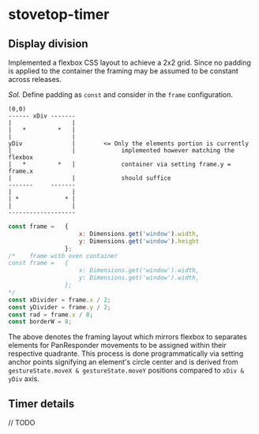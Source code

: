 # stovetop-timer


## Display division
Implemented a flexbox CSS layout to achieve a 2x2 grid. Since no padding is applied to the container the framing may be assumed to be constant across releases.

*Sol.* Define padding as `const` and consider in the `frame` configuration.   

    (0,0)
    ------ xDiv -------
    |                 |
    |   *         *   |
    |                 |
    yDiv              |        <= Only the elements portion is currently
    |                 |             implemented however matching the flexbox
    |   *         *   |             container via setting frame.y = frame.x
    |                 |             should suffice
    -------     -------
    |                 |
    | *             * |
    |                 |
    -------------------
```javascript
const frame =   {
                    x: Dimensions.get('window').width,
                    y: Dimensions.get('window').height
                };
/*    frame with oven container
const frame =   {
                    x: Dimensions.get('window').width,
                    y: Dimensions.get('window').width,
                };
*/
const xDivider = frame.x / 2;
const yDivider = frame.y / 2;
const rad = frame.x / 8;
const borderW = 8;
```
The above denotes the framing layout which mirrors flexbox to separates elements for PanResponder
movements to be assigned within their respective quadrante.
This process is done programmatically via setting anchor points signifying an element's circle center and is derived from
`gestureState.moveX & gestureState.moveY` positions compared to `xDiv & yDiv`
axis.


##  Timer details
//  TODO
